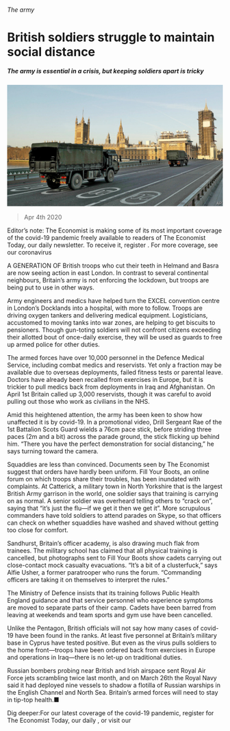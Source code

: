 ###### The army

# British soldiers struggle to maintain social distance 

##### The army is essential in a crisis, but keeping soldiers apart is tricky 

![image](images/20200404_BRP503.jpg) 

> Apr 4th 2020 

Editor’s note: The Economist is making some of its most important coverage of the covid-19 pandemic freely available to readers of The Economist Today, our daily newsletter. To receive it, register . For more coverage, see our coronavirus 

A GENERATION OF British troops who cut their teeth in Helmand and Basra are now seeing action in east London. In contrast to several continental neighbours, Britain’s army is not enforcing the lockdown, but troops are being put to use in other ways.

Army engineers and medics have helped turn the EXCEL convention centre in London’s Docklands into a hospital, with more to follow. Troops are driving oxygen tankers and delivering medical equipment. Logisticians, accustomed to moving tanks into war zones, are helping to get biscuits to pensioners. Though gun-toting soldiers will not confront citizens exceeding their allotted bout of once-daily exercise, they will be used as guards to free up armed police for other duties.


The armed forces have over 10,000 personnel in the Defence Medical Service, including combat medics and reservists. Yet only a fraction may be available due to overseas deployments, failed fitness tests or parental leave. Doctors have already been recalled from exercises in Europe, but it is trickier to pull medics back from deployments in Iraq and Afghanistan. On April 1st Britain called up 3,000 reservists, though it was careful to avoid pulling out those who work as civilians in the NHS.

Amid this heightened attention, the army has been keen to show how unaffected it is by covid-19. In a promotional video, Drill Sergeant Rae of the 1st Battalion Scots Guard wields a 76cm pace stick, before striding three paces (2m and a bit) across the parade ground, the stick flicking up behind him. “There you have the perfect demonstration for social distancing,” he says turning toward the camera.

Squaddies are less than convinced. Documents seen by The Economist suggest that orders have hardly been uniform. Fill Your Boots, an online forum on which troops share their troubles, has been inundated with complaints. At Catterick, a military town in North Yorkshire that is the largest British Army garrison in the world, one soldier says that training is carrying on as normal. A senior soldier was overheard telling others to “crack on”, saying that “it’s just the flu—if we get it then we get it”. More scrupulous commanders have told soldiers to attend parades on Skype, so that officers can check on whether squaddies have washed and shaved without getting too close for comfort.

Sandhurst, Britain’s officer academy, is also drawing much flak from trainees. The military school has claimed that all physical training is cancelled, but photographs sent to Fill Your Boots show cadets carrying out close-contact mock casualty evacuations. “It’s a bit of a clusterfuck,” says Alfie Usher, a former paratrooper who runs the forum. “Commanding officers are taking it on themselves to interpret the rules.”

The Ministry of Defence insists that its training follows Public Health England guidance and that service personnel who experience symptoms are moved to separate parts of their camp. Cadets have been barred from leaving at weekends and team sports and gym use have been cancelled.

Unlike the Pentagon, British officials will not say how many cases of covid-19 have been found in the ranks. At least five personnel at Britain’s military base in Cyprus have tested positive. But even as the virus pulls soldiers to the home front—troops have been ordered back from exercises in Europe and operations in Iraq—there is no let-up on traditional duties.

Russian bombers probing near British and Irish airspace sent Royal Air Force jets scrambling twice last month, and on March 26th the Royal Navy said it had deployed nine vessels to shadow a flotilla of Russian warships in the English Channel and North Sea. Britain’s armed forces will need to stay in tip-top health.■

Dig deeper:For our latest coverage of the covid-19 pandemic, register for The Economist Today, our daily , or visit our 

